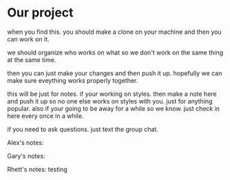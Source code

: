 # Our project

when you find this. you should make a clone on your machine and then you can work on it. 

we should organize who works on what so we don't work on the same thing at the same time. 

then you can just make your changes and then push it up. hopefully we can make sure eveything works properly together.

this will be just for notes. if your working on styles. then make a note here and push it up so no one else works on styles with you. just for anything popular.
also if your going to be away for a while so we know.
just check in here every once in a while.

if you need to ask questions. just text the group chat.


Alex's notes:



Gary's notes:



Rhett's notes:
 testing

